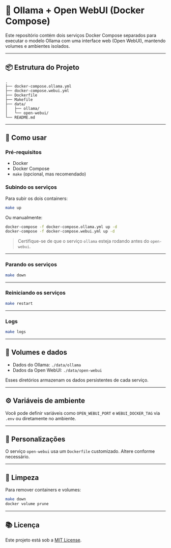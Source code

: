 # 🧠 Ollama + Open WebUI (Docker Compose)

Este repositório contém dois serviços Docker Compose separados para executar o modelo Ollama com uma interface web (Open WebUI), mantendo volumes e ambientes isolados.

---

## 📦 Estrutura do Projeto

```
.
├── docker-compose.ollama.yml
├── docker-compose.webui.yml
├── Dockerfile
├── Makefile
├── data/
│   ├── ollama/
│   └── open-webui/
└── README.md
```

---

## 🚀 Como usar

### Pré-requisitos

- Docker
- Docker Compose
- `make` (opcional, mas recomendado)

### Subindo os serviços

Para subir os dois containers:

```bash
make up
```

Ou manualmente:

```bash
docker-compose -f docker-compose.ollama.yml up -d
docker-compose -f docker-compose.webui.yml up -d
```

> Certifique-se de que o serviço `ollama` esteja rodando antes do `open-webui`.

---

### Parando os serviços

```bash
make down
```

---

### Reiniciando os serviços

```bash
make restart
```

---

### Logs

```bash
make logs
```

---

## 📁 Volumes e dados

- Dados do Ollama: `./data/ollama`
- Dados da Open WebUI: `./data/open-webui`

Esses diretórios armazenam os dados persistentes de cada serviço.

---

## ⚙️ Variáveis de ambiente

Você pode definir variáveis como `OPEN_WEBUI_PORT` e `WEBUI_DOCKER_TAG` via `.env` ou diretamente no ambiente.

---

## 🧩 Personalizações

O serviço `open-webui` usa um `Dockerfile` customizado. Altere conforme necessário.

---

## 🧼 Limpeza

Para remover containers e volumes:

```bash
make down
docker volume prune
```

---

## 📚 Licença

Este projeto está sob a [MIT License](LICENSE).
